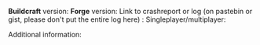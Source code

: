<!-- Welcome to the buildcraft issue tracker -->

<!-- If your issue is more of a question (like how does machine X work or a sugestion please use our discord instead: https://discord.gg/v4geqgA -->

<!-- Please fill in all relavant information below -->

**Buildcraft** version: 
**Forge** version: 
Link to crashreport or log (on pastebin or gist, please don't put the entire log here) : 
Singleplayer/multiplayer: 

Additional information:
